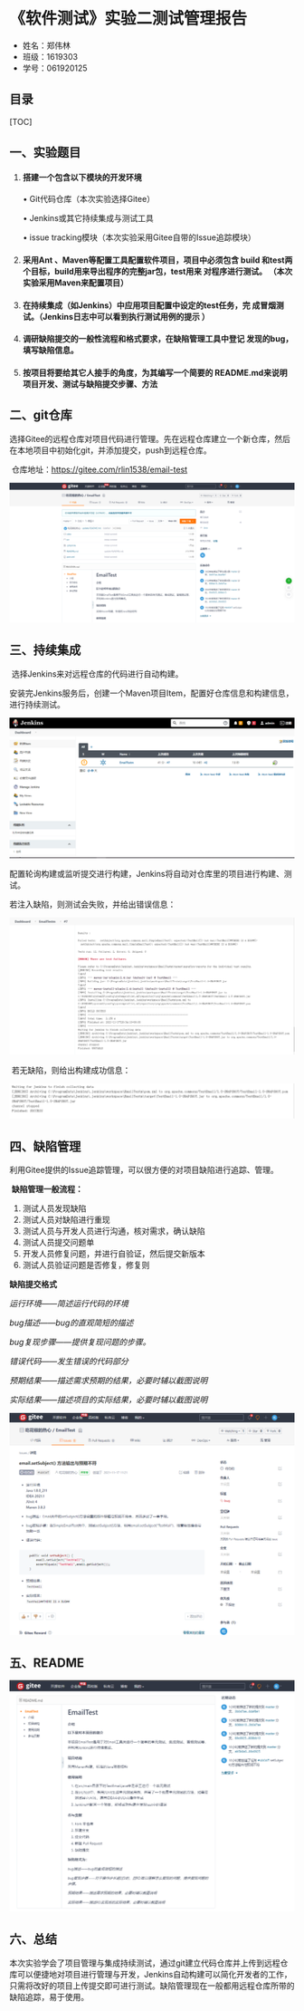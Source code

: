 # 《软件测试》实验二测试管理报告

* 姓名：郑伟林
* 班级：1619303
* 学号：061920125

## 目录

[TOC]

## 一、实验题目

1. #### 搭建一个包含以下模块的开发环境

   • Git代码仓库（本次实验选择Gitee） 

   • Jenkins或其它持续集成与测试工具

   • issue tracking模块（本次实验采用Gitee自带的Issue追踪模块）

2. #### 采用Ant 、Maven等配置工具配置软件项目，项目中必须包含 build 和test两个目标，build用来导出程序的完整jar包，test用来 对程序进行测试。 （本次实验采用Maven来配置项目）

3. #### 在持续集成（如Jenkins）中应用项目配置中设定的test任务，完 成冒烟测试。（Jenkins日志中可以看到执行测试用例的提示 ） 

4. #### 调研缺陷提交的一般性流程和格式要求，在缺陷管理工具中登记 发现的bug，填写缺陷信息。 

5. #### 按项目将要给其它人接手的角度，为其编写一个简要的 README.md来说明项目开发、测试与缺陷提交步骤、方法

## 二、git仓库

​	选择Gitee的远程仓库对项目代码进行管理。先在远程仓库建立一个新仓库，然后在本地项目中初始化git，并添加提交，push到远程仓库。

​	仓库地址：https://gitee.com/rlin1538/email-test

![](001.png)

## 三、持续集成

​	选择Jenkins来对远程仓库的代码进行自动构建。

​	安装完Jenkins服务后，创建一个Maven项目Item，配置好仓库信息和构建信息，进行持续测试。

![](002.png)

配置轮询构建或监听提交进行构建，Jenkins将自动对仓库里的项目进行构建、测试。

若注入缺陷，则测试会失败，并给出错误信息：

![](003.png)

​	若无缺陷，则给出构建成功信息：

![](004.png)

## 四、缺陷管理

​	利用Gitee提供的Issue追踪管理，可以很方便的对项目缺陷进行追踪、管理。

​	**缺陷管理一般流程：**

1. 测试人员发现缺陷
2. 测试人员对缺陷进行重现
3. 测试人员与开发人员进行沟通，核对需求，确认缺陷
4. 测试人员提交问题单
5. 开发人员修复问题，并进行自验证，然后提交新版本
6. 测试人员验证问题是否修复，修复则

**缺陷提交格式**

*运行环境——简述运行代码的环境*

*bug描述——bug的直观简短的描述*

*bug复现步骤——提供复现问题的步骤。*

*错误代码——发生错误的代码部分*

*预期结果——描述需求预期的结果，必要时辅以截图说明*

*实际结果——描述项目的实际结果，必要时辅以截图说明*

![](005.png)

## 五、README

![](006.PNG)

## 六、总结

​	本次实验学会了项目管理与集成持续测试，通过git建立代码仓库并上传到远程仓库可以便捷地对项目进行管理与开发，Jenkins自动构建可以简化开发者的工作，只需将改好的项目上传提交即可进行测试。缺陷管理现在一般都用远程仓库所带的缺陷追踪，易于使用。


